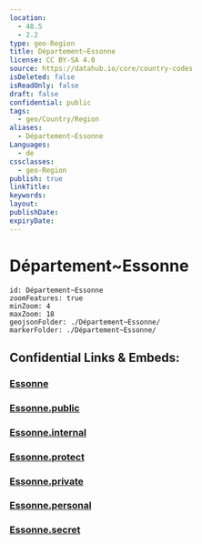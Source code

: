 ```yaml
---
location:
  - 48.5
  - 2.2
type: geo-Region
title: Département~Essonne
license: CC BY-SA 4.0
source: https://datahub.io/core/country-codes
isDeleted: false
isReadOnly: false
draft: false
confidential: public
tags:
  - geo/Country/Region
aliases:
  - Département~Essonne
Languages:
  - de
cssclasses:
  - geo-Region
publish: true
linkTitle:
keywords:
layout:
publishDate:
expiryDate:
---
```


# Département~Essonne

```leaflet
id: Département~Essonne
zoomFeatures: true 
minZoom: 4 
maxZoom: 18
geojsonFolder: ./Département~Essonne/
markerFolder: ./Département~Essonne/
```


## Confidential Links & Embeds: 

### [Essonne](/_Standards/Earth/Continent/Europe/Europe~West/France/regions~France/Île-de-France/departments~Île-de-France/Essonne.md) 

### [Essonne.public](/_public/Earth/Continent/Europe/Europe~West/France/regions~France/Île-de-France/departments~Île-de-France/Essonne.public.md) 

### [Essonne.internal](/_internal/Earth/Continent/Europe/Europe~West/France/regions~France/Île-de-France/departments~Île-de-France/Essonne.internal.md) 

### [Essonne.protect](/_protect/Earth/Continent/Europe/Europe~West/France/regions~France/Île-de-France/departments~Île-de-France/Essonne.protect.md) 

### [Essonne.private](/_private/Earth/Continent/Europe/Europe~West/France/regions~France/Île-de-France/departments~Île-de-France/Essonne.private.md) 

### [Essonne.personal](/_personal/Earth/Continent/Europe/Europe~West/France/regions~France/Île-de-France/departments~Île-de-France/Essonne.personal.md) 

### [Essonne.secret](/_secret/Earth/Continent/Europe/Europe~West/France/regions~France/Île-de-France/departments~Île-de-France/Essonne.secret.md)

